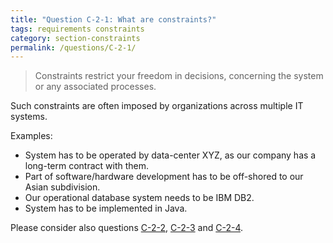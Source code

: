 ```yaml
---
title: "Question C-2-1: What are constraints?"
tags: requirements constraints
category: section-constraints
permalink: /questions/C-2-1/
---
```


>Constraints restrict your freedom in decisions,
>concerning the system or any associated processes.

Such constraints are often imposed by organizations across multiple IT systems.

Examples:

* System has to be operated by data-center XYZ, as our company has
a long-term contract with them.
* Part of software/hardware development has to be off-shored to our Asian subdivision.
* Our operational database system needs to be IBM DB2.
* System has to be implemented in Java.

Please consider also questions [C-2-2](/questions/C-2-2), [C-2-3](/questions/C-2-3) and [C-2-4](/questions/C-2-4).
